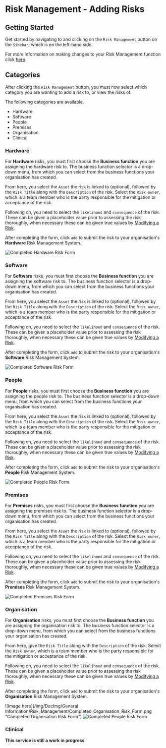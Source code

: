 # Risk Management - Adding Risks

## Getting Started

Get started by navigating to and clicking on the `Risk Management` button on the `Sidebar`, which is on the left-hand side.

For more information on making changes to your Risk Management function click [here][Risks].

## Categories

After clicking the `Risk Management` button, you must now select which category you are wanting to add a risk to, or view the risks of.

The following categories are available.
+ Hardware
+ Software
+ People
+ Premises
+ Organisation
+ Clinical

### Hardware

For **Hardware** risks, you must first choose the **Business function** you are assigning the hardware risk to. The business function selector is a drop-down menu, from which you can select from the business functions your organisation has created.

From here, you select the `Asset` the risk is linked to (optional), followed by the `Risk Title` along with the `Description` of the risk. Select the `Risk owner`, which is a team member who is the party responsible for the mitigation or acceptance of the risk. 

Following on, you need to select the `likelihood` and `consequence` of the risk. These can be given a placeholder value prior to assessing the risk thoroughly, when necessary these can be given true values by [Modifying a Risk][].

After completing the form, click `add` to submit the risk to your organisation's **Hardware** Risk Management System.

<img src="/img/DocImg/General Information/Risk_Management/Completed_Hardware_Risk_Form.png" alt="Completed Hardware Risk Form" class="center"/>

### Software

For **Software** risks, you must first choose the **Business function** you are assigning the software risk to. The business function selector is a drop-down menu, from which you can select from the business functions your organisation has created.

From here, you select the `Asset` the risk is linked to (optional), followed by the `Risk Title` along with the `Description` of the risk. Select the `Risk owner`, which is a team member who is the party responsible for the mitigation or acceptance of the risk. 

Following on, you need to select the `likelihood` and `consequence` of the risk. These can be given a placeholder value prior to assessing the risk thoroughly, when necessary these can be given true values by [Modifying a Risk][].

After completing the form, click `add` to submit the risk to your organisation's **Software** Risk Management System.

<img src="/img/DocImg/General Information/Risk_Management/Completed_Software_Risk_Form.png" alt="Completed Software Risk Form" class="center"/>

### People

For **People** risks, you must first choose the **Business function** you are assigning the people risk to. The business function selector is a drop-down menu, from which you can select from the business functions your organisation has created.

From here, you select the `Asset` the risk is linked to (optional), followed by the `Risk Title` along with the `Description` of the risk. Select the `Risk owner`, which is a team member who is the party responsible for the mitigation or acceptance of the risk. 

Following on, you need to select the `likelihood` and `consequence` of the risk. These can be given a placeholder value prior to assessing the risk thoroughly, when necessary these can be given true values by [Modifying a Risk][].

After completing the form, click `add` to submit the risk to your organisation's **People** Risk Management System.

<img src="/img/DocImg/General Information/Risk_Management/Completed_People_Risk_Form.png" alt="Completed People Risk Form" class="center"/>

### Premises

For **Premises** risks, you must first choose the **Business function** you are assigning the premises risk to. The business function selector is a drop-down menu, from which you can select from the business functions your organisation has created.

From here, you select the `Asset` the risk is linked to (optional), followed by the `Risk Title` along with the `Description` of the risk. Select the `Risk owner`, which is a team member who is the party responsible for the mitigation or acceptance of the risk. 

Following on, you need to select the `likelihood` and `consequence` of the risk. These can be given a placeholder value prior to assessing the risk thoroughly, when necessary these can be given true values by [Modifying a Risk][].

After completing the form, click `add` to submit the risk to your organisation's **Premises** Risk Management System.

<img src="/img/DocImg/General Information/Risk_Management/Completed_Premises_Risk_Form.png" alt="Completed Premises Risk Form" class="center"/>

### Organisation

For **Organisation** risks, you must first choose the **Business function** you are assigning the organisation risk to. The business function selector is a drop-down menu, from which you can select from the business functions your organisation has created.

From here, give the `Risk Title` along with the `Description` of the risk. Select the `Risk owner`, which is a team member who is the party responsible for the mitigation or acceptance of the risk. 

Following on, you need to select the `likelihood` and `consequence` of the risk. These can be given a placeholder value prior to assessing the risk thoroughly, when necessary these can be given true values by [Modifying a Risk][].

After completing the form, click `add` to submit the risk to your organisation's **Organisation** Risk Management System.

![Image here](/img/DocImg/General Information/Risk_Management/Completed_Organisation_Risk_Form.png "Completed Organisation Risk Form")
<img src="/img/DocImg/General Information/Risk_Management/Completed_Organisation_Risk_Form.png" alt="Completed People Risk Form" class="center"/>

### Clinical

**This service is still a work in progress**

[Risks]: ../actions "##Risks"
[Modifying a Risk]: ../actions "####Modifying-a-Risk"
